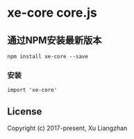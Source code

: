 # xe-core core.js

## 通过NPM安装最新版本

``` shell
npm install xe-core --save
```

### 安装
``` shell
import 'xe-core'
```
## License
Copyright (c) 2017-present, Xu Liangzhan
